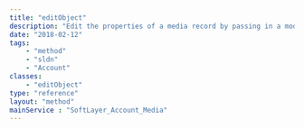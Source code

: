 ```yaml
---
title: "editObject"
description: "Edit the properties of a media record by passing in a modified instance of a SoftLayer_Account_Media object. "
date: "2018-02-12"
tags:
    - "method"
    - "sldn"
    - "Account"
classes:
    - "editObject"
type: "reference"
layout: "method"
mainService : "SoftLayer_Account_Media"
---
```

